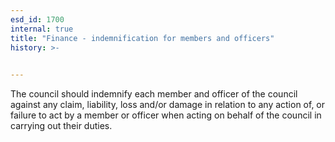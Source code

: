 ```yaml
---
esd_id: 1700
internal: true
title: "Finance - indemnification for members and officers"
history: >-
  

---
```


The council should indemnify each member and officer of the council against any claim, liability, loss and/or damage in relation to any action of, or failure to act by a member or officer when acting on behalf of the council in carrying out their duties.

